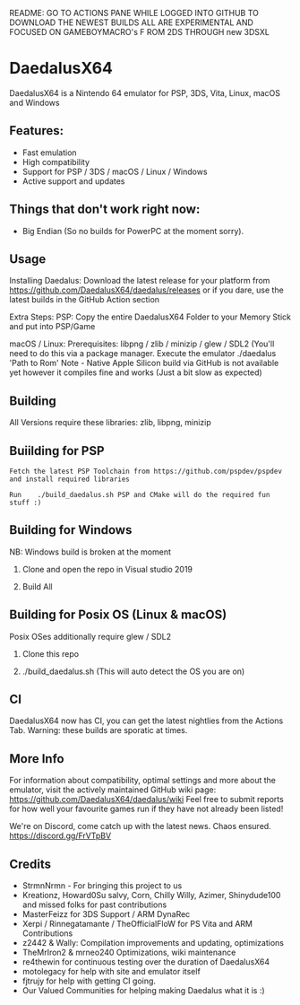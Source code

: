 README: GO TO ACTIONS PANE WHILE LOGGED INTO GITHUB TO DOWNLOAD THE NEWEST BUILDS
ALL ARE EXPERIMENTAL AND FOCUSED ON GAMEBOYMACRO's F ROM 2DS THROUGH new 3DSXL

# DaedalusX64
 
DaedalusX64 is a Nintendo 64 emulator for PSP, 3DS, Vita, Linux, macOS and Windows
 
## Features:
 
- Fast emulation
- High compatibility
- Support for PSP / 3DS / macOS / Linux / Windows
- Active support and updates

## Things that don't work right now:
- Big Endian (So no builds for PowerPC at the moment sorry).
 
## Usage
 
Installing Daedalus:
Download the latest release for your platform from https://github.com/DaedalusX64/daedalus/releases or if you dare, use the latest builds in the GitHub Action section

Extra Steps:
PSP: Copy the entire DaedalusX64 Folder to your Memory Stick and put into PSP/Game

macOS / Linux:
 Prerequisites: libpng / zlib / minizip / glew / SDL2 (You'll need to do this via a package manager.
 Execute the emulator ./daedalus 'Path to Rom' 
Note - Native Apple Silicon build via GitHub is not available yet however it compiles fine and works (Just a bit slow as expected)
## Building
All Versions require these libraries: zlib, libpng, minizip
 ## Buiilding for PSP
    Fetch the latest PSP Toolchain from https://github.com/pspdev/pspdev and install required libraries
    
    Run    ./build_daedalus.sh PSP and CMake will do the required fun stuff :)

## Building for Windows 

NB: Windows build is broken at the moment 

1) Clone and open the repo in Visual studio 2019

2) Build All

## Building for Posix OS (Linux & macOS)
Posix OSes additionally require glew / SDL2

1) Clone this repo 

2) ./build_daedalus.sh (This will auto detect the OS you are on)
 
 ## CI
 DaedalusX64 now has CI, you can get the latest nightlies from the Actions Tab.
 Warning: these builds are sporatic at times.

## More Info
 
For information about compatibility, optimal settings and more about the emulator, visit the actively maintained GitHub wiki page: https://github.com/DaedalusX64/daedalus/wiki Feel free to submit reports for how well your favourite games run if they have not already been listed!
 
We're on Discord, come catch up with the latest news. Chaos ensured. https://discord.gg/FrVTpBV
 
## Credits
- StrmnNrmn - For bringing this project to us
- Kreationz, Howard0Su salvy, Corn, Chilly Willy, Azimer, Shinydude100 and missed folks for past contributions
- MasterFeizz for 3DS Support / ARM DynaRec
- Xerpi / Rinnegatamante / TheOfficialFloW for PS Vita and ARM Contributions
- z2442 & Wally: Compilation improvements and updating, optimizations
- TheMrIron2 & mrneo240 Optimizations, wiki maintenance
- re4thewin for continuous testing over the duration of DaedalusX64
- motolegacy for help with site and emulator itself
- fjtrujy for help with getting CI going.
- Our Valued Communities for helping making Daedalus what it is :)
